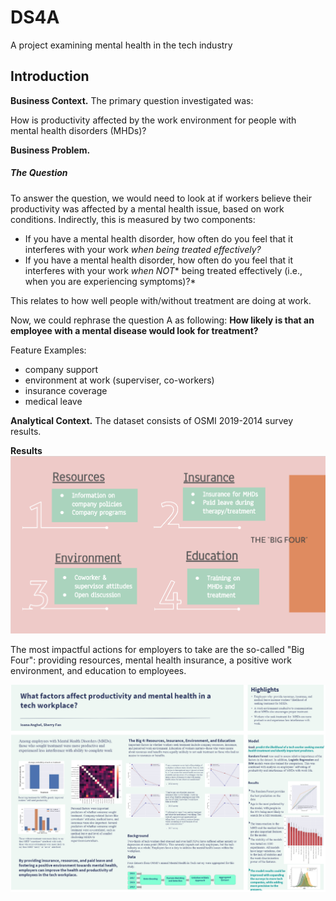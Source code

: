 # DS4A
A project examining mental health in the tech industry

## Introduction

**Business Context.** 
The primary question investigated was:

 How is productivity affected by the work environment for people with mental health disorders (MHDs)?
 
**Business Problem.** 

##### The Question
To answer the question, we would need to look at if workers believe their productivity was affected by a mental health issue, based on work conditions.
Indirectly, this is measured by two components:
 - If you have a mental health disorder, how often do you feel that it interferes with your work *when being treated effectively?*
 - If you have a mental health disorder, how often do you feel that it interferes with your work *when* _*NOT*_* being treated effectively (i.e., when you are experiencing symptoms)?*

This relates to how well people with/without treatment are doing at work. 

Now, we could rephrase the question A as following: **How likely is that an employee with a mental disease would look for treatment?**

Feature Examples:
- company support
- environment at work (superviser, co-workers)
- insurance coverage
- medical leave

**Analytical Context.** The dataset consists of OSMI 2019-2014 survey results.

**Results** 
![big 4](big4.PNG)

 The most impactful actions for employers to take are the so-called "Big Four": providing resources, mental health insurance, a positive work environment, and education to employees.
 
 ![poster](ds4a-demo.png)
